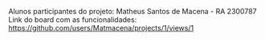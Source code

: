 Alunos participantes do projeto: Matheus Santos de Macena - RA 2300787
Link do board com as funcionalidades: https://github.com/users/Matmacena/projects/1/views/1
